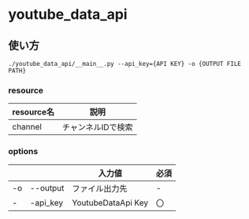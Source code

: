 # youtube_data_api

## 使い方

```
./youtube_data_api/__main__.py --api_key={API KEY} -o {OUTPUT FILE PATH} 
```
### resource
|resource名|説明|
|-|-|
|channel|チャンネルIDで検索|

### options
|||入力値|必須|
|-|-|-|-|
|-o|--output|ファイル出力先|-|
|-|-api_key|YoutubeDataApi Key|〇|
